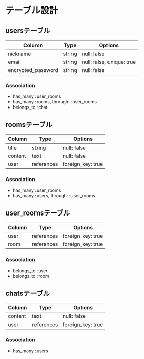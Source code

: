 # テーブル設計

## usersテーブル
|  Column            |  Type  | Options                    |
| ------------------ | ------ | -------------------------- |
| nickname           | string | null: false                |
| email              | string | null: false,  unique: true |
| encrypted_password | string | null: false                |

### Association
- has_many :user_rooms
- has_many :rooms, through: :user_rooms
- belongs_to :chat


## roomsテーブル
|  Column      |  Type      | Options             |
| ------------ | ---------- | ------------------- |
| title        | string     | null: false         |
| content      | text       | null: false         |
| user         | references | foreign_key: true   |

### Association
- has_many :user_rooms
- has_many :users, through: :user_rooms



## user_roomsテーブル
|  Column  |  Type      | Options              |
| -------- | ---------- | -------------------- |
| user     | references | foreign_key: true    |
| room     | references | foreign_key: true    |

### Association
- belongs_to :user
- belongs_to :room




## chatsテーブル
|  Column  |  Type      | Options              |
| -------- | ---------- | -------------------- |
| content  | text       | null: false          |
| user     | references | foreign_key: true    |

### Association
- has_many :users